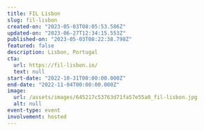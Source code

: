 ```yaml
---
title: FIL Lisbon
slug: fil-lisbon
created-on: "2023-05-03T08:05:53.586Z"
updated-on: "2023-06-27T12:34:15.553Z"
published-on: "2023-05-03T08:22:38.798Z"
featured: false
description: Lisbon, Portugal
cta:
  url: https://fil-lisbon.io/
  text: null
start-date: "2022-10-31T00:00:00.000Z"
end-date: "2022-11-04T00:00:00.000Z"
image:
  url: /assets/images/645217c53763d71fa57e55a0_fil-lisbon.jpg
  alt: null
event-type: event
involvement: hosted
---
```

